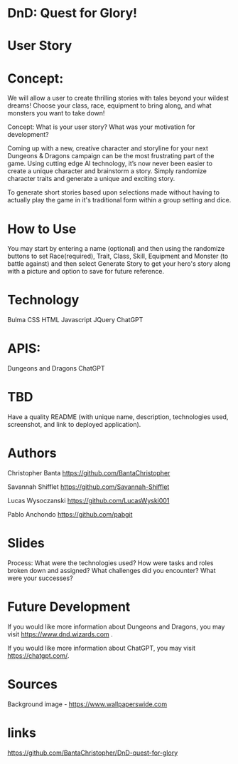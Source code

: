 # DnD: Quest for Glory!

# User Story



# Concept:
We will allow a user to create thrilling stories with tales beyond your wildest dreams! Choose your class, race, equipment to bring along, and what monsters you want to take down!

Concept: What is your user story? What was your motivation for development?

Coming up with a new, creative character and storyline for your next Dungeons & Dragons campaign can be the most frustrating part of the game. Using cutting edge AI technology, it’s now never been easier to create a unique character and brainstorm a story. Simply randomize character traits and generate a unique and exciting story. 

To generate short stories based upon selections made without having to actually play the game in it's traditional form within a group setting and dice.

# How to Use

You may start by entering a name (optional) and then using the randomize buttons to set Race(required), Trait, Class, Skill, Equipment and Monster (to battle against) and then select Generate Story to get your hero's story along with a picture and option to save for future reference. 

# Technology
Bulma
CSS
HTML 
Javascript
JQuery
ChatGPT

# APIS:
Dungeons and Dragons
ChatGPT

# TBD
Have a quality README (with unique name, description, technologies used, screenshot, and link to deployed application).

# Authors
Christopher Banta
https://github.com/BantaChristopher

Savannah Shifflet
https://github.com/Savannah-Shifflet

Lucas Wysoczanski
https://github.com/LucasWyski001

Pablo Anchondo
https://github.com/pabgit

# Slides
Process: What were the technologies used? How were tasks and roles broken down and assigned? What challenges did you encounter? What were your successes?

# Future Development
If you would like more information about Dungeons and Dragons, you may visit https://www.dnd.wizards.com .

If you would like more information about ChatGPT, you may visit https://chatgpt.com/.

# Sources
Background image - https://www.wallpaperswide.com

# links
https://github.com/BantaChristopher/DnD-quest-for-glory
